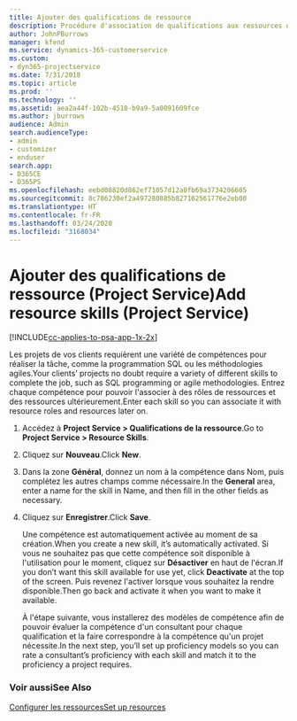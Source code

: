 ```yaml
---
title: Ajouter des qualifications de ressource
description: Procédure d'association de qualifications aux ressources dans Project Service
author: JohnPBurrows
manager: kfend
ms.service: dynamics-365-customerservice
ms.custom:
- dyn365-projectservice
ms.date: 7/31/2018
ms.topic: article
ms.prod: ''
ms.technology: ''
ms.assetid: aea2a44f-102b-4510-b9a9-5a0091609fce
ms.author: jburrows
audience: Admin
search.audienceType:
- admin
- customizer
- enduser
search.app:
- D365CE
- D365PS
ms.openlocfilehash: eebd08820d862ef71057d12a0fb69a3734206605
ms.sourcegitcommit: 8c786230ef2a497280885b827162561776e2eb00
ms.translationtype: HT
ms.contentlocale: fr-FR
ms.lasthandoff: 03/24/2020
ms.locfileid: "3168034"
---
```

# <a name="add-resource-skills-project-service"></a><span data-ttu-id="57cac-103">Ajouter des qualifications de ressource (Project Service)</span><span class="sxs-lookup"><span data-stu-id="57cac-103">Add resource skills (Project Service)</span></span>

[!INCLUDE[cc-applies-to-psa-app-1x-2x](../includes/cc-applies-to-psa-app-1x-2x.md)]

<span data-ttu-id="57cac-104">Les projets de vos clients requièrent une variété de compétences pour réaliser la tâche, comme la programmation SQL ou les méthodologies agiles.</span><span class="sxs-lookup"><span data-stu-id="57cac-104">Your clients’ projects no doubt require a variety of different skills to complete the job, such as SQL programming or agile methodologies.</span></span> <span data-ttu-id="57cac-105">Entrez chaque compétence pour pouvoir l'associer à des rôles de ressources et des ressources ultérieurement.</span><span class="sxs-lookup"><span data-stu-id="57cac-105">Enter each skill so you can associate it with resource roles and resources later on.</span></span>  
  
1. <span data-ttu-id="57cac-106">Accédez à **Project Service > Qualifications de la ressource**.</span><span class="sxs-lookup"><span data-stu-id="57cac-106">Go to **Project Service > Resource Skills**.</span></span>  
  
2. <span data-ttu-id="57cac-107">Cliquez sur **Nouveau**.</span><span class="sxs-lookup"><span data-stu-id="57cac-107">Click **New**.</span></span>  
  
3. <span data-ttu-id="57cac-108">Dans la zone **Général**, donnez un nom à la compétence dans Nom, puis complétez les autres champs comme nécessaire.</span><span class="sxs-lookup"><span data-stu-id="57cac-108">In the **General** area, enter a name for the skill in Name, and then fill in the other fields as necessary.</span></span>  
  
4. <span data-ttu-id="57cac-109">Cliquez sur **Enregistrer**.</span><span class="sxs-lookup"><span data-stu-id="57cac-109">Click **Save**.</span></span>  
  
   <span data-ttu-id="57cac-110">Une compétence est automatiquement activée au moment de sa création.</span><span class="sxs-lookup"><span data-stu-id="57cac-110">When you create a new skill, it’s automatically activated.</span></span> <span data-ttu-id="57cac-111">Si vous ne souhaitez pas que cette compétence soit disponible à l'utilisation pour le moment, cliquez sur **Désactiver** en haut de l'écran.</span><span class="sxs-lookup"><span data-stu-id="57cac-111">If you don’t want this skill available for use yet, click **Deactivate** at the top of the screen.</span></span> <span data-ttu-id="57cac-112">Puis revenez l'activer lorsque vous souhaitez la rendre disponible.</span><span class="sxs-lookup"><span data-stu-id="57cac-112">Then go back and activate it when you want to make it available.</span></span>  
  
   <span data-ttu-id="57cac-113">À l'étape suivante, vous installerez des modèles de compétence afin de pouvoir évaluer la compétence d'un consultant pour chaque qualification et la faire correspondre à la compétence qu'un projet nécessite.</span><span class="sxs-lookup"><span data-stu-id="57cac-113">In the next step, you’ll set up proficiency models so you can rate a consultant’s proficiency with each skill and match it to the proficiency a project requires.</span></span>  
  
### <a name="see-also"></a><span data-ttu-id="57cac-114">Voir aussi</span><span class="sxs-lookup"><span data-stu-id="57cac-114">See Also</span></span>  
 [<span data-ttu-id="57cac-115">Configurer les ressources</span><span class="sxs-lookup"><span data-stu-id="57cac-115">Set up resources</span></span>](../project-service/set-up-resources.md)
